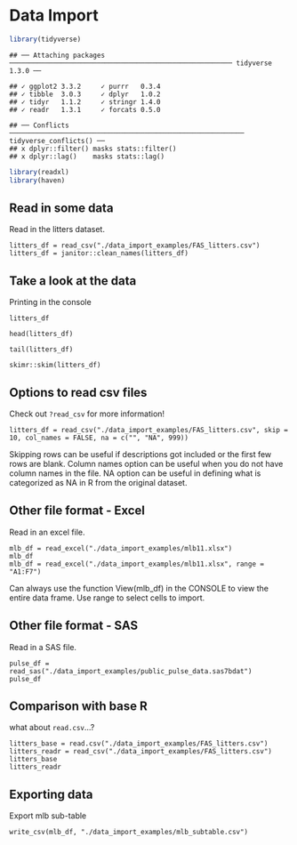 Data Import
================

``` r
library(tidyverse)
```

    ## ── Attaching packages ──────────────────────────────────────────────────────── tidyverse 1.3.0 ──

    ## ✓ ggplot2 3.3.2     ✓ purrr   0.3.4
    ## ✓ tibble  3.0.3     ✓ dplyr   1.0.2
    ## ✓ tidyr   1.1.2     ✓ stringr 1.4.0
    ## ✓ readr   1.3.1     ✓ forcats 0.5.0

    ## ── Conflicts ─────────────────────────────────────────────────────────── tidyverse_conflicts() ──
    ## x dplyr::filter() masks stats::filter()
    ## x dplyr::lag()    masks stats::lag()

``` r
library(readxl)
library(haven)
```

## Read in some data

Read in the litters dataset.

``` {r_read)csv}
litters_df = read_csv("./data_import_examples/FAS_litters.csv")
litters_df = janitor::clean_names(litters_df)
```

## Take a look at the data

Printing in the console

``` r_print_df
litters_df
```

``` r_head_df
head(litters_df)
```

``` r_tail_df
tail(litters_df)
```

``` r_skimr_skim_df
skimr::skim(litters_df)
```

## Options to read csv files

Check out `?read_csv` for more information\!

``` r_read_csv_options
litters_df = read_csv("./data_import_examples/FAS_litters.csv", skip = 10, col_names = FALSE, na = c("", "NA", 999))
```

Skipping rows can be useful if descriptions got included or the first
few rows are blank. Column names option can be useful when you do not
have column names in the file. NA option can be useful in defining what
is categorized as NA in R from the original dataset.

## Other file format - Excel

Read in an excel file.

``` r_excel_import
mlb_df = read_excel("./data_import_examples/mlb11.xlsx")
mlb_df
mlb_df = read_excel("./data_import_examples/mlb11.xlsx", range = "A1:F7")
```

Can always use the function View(mlb\_df) in the CONSOLE to view the
entire data frame. Use range to select cells to import.

## Other file format - SAS

Read in a SAS file.

``` r_sas_import
pulse_df = read_sas("./data_import_examples/public_pulse_data.sas7bdat")
pulse_df
```

## Comparison with base R

what about `read.csv`…?

``` {r_read.csv}
litters_base = read.csv("./data_import_examples/FAS_litters.csv")
litters_readr = read_csv("./data_import_examples/FAS_litters.csv")
litters_base
litters_readr
```

## Exporting data

Export mlb sub-table

``` r_write_csv
write_csv(mlb_df, "./data_import_examples/mlb_subtable.csv")
```
